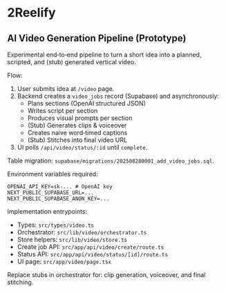 # 2Reelify

## AI Video Generation Pipeline (Prototype)

Experimental end‑to‑end pipeline to turn a short idea into a planned, scripted, and (stub) generated vertical video.

Flow:
1. User submits idea at `/video` page.
2. Backend creates a `video_jobs` record (Supabase) and asynchronously:
	- Plans sections (OpenAI structured JSON)
	- Writes script per section
	- Produces visual prompts per section
	- (Stub) Generates clips & voiceover
	- Creates naive word‑timed captions
	- (Stub) Stitches into final video URL
3. UI polls `/api/video/status/:id` until `complete`.

Table migration: `supabase/migrations/202508280001_add_video_jobs.sql`.

Environment variables required:
```
OPENAI_API_KEY=sk-... # OpenAI key
NEXT_PUBLIC_SUPABASE_URL=...
NEXT_PUBLIC_SUPABASE_ANON_KEY=...
```

Implementation entrypoints:
- Types: `src/types/video.ts`
- Orchestrator: `src/lib/video/orchestrator.ts`
- Store helpers: `src/lib/video/store.ts`
- Create job API: `src/app/api/video/create/route.ts`
- Status API: `src/app/api/video/status/[id]/route.ts`
- UI page: `src/app/video/page.tsx`

Replace stubs in orchestrator for: clip generation, voiceover, and final stitching.

